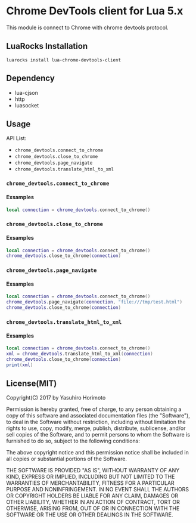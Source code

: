 Chrome DevTools client for Lua 5.x
==================================
This module is connect to Chrome with chrome devtools protocol.


LuaRocks Installation
---------------------
`luarocks install lua-chrome-devtools-client`

Dependency
----------
- lua-cjson
- http
- luasocket

Usage
-----
API List:

- `chrome_devtools.connect_to_chrome`
- `chrome_devtools.close_to_chrome`
- `chrome_devtools.page_navigate`
- `chrome_devtools.translate_html_to_xml`

### `chrome_devtools.connect_to_chrome`

#### Exsamples
```lua
local connection = chrome_devtools.connect_to_chrome()
```

### `chrome_devtools.close_to_chrome`

#### Exsamples
```lua
local connection = chrome_devtools.connect_to_chrome()
chrome_devtools.close_to_chrome(connection)
```

### `chrome_devtools.page_navigate`

#### Exsamples
```lua
local connection = chrome_devtools.connect_to_chrome()
chrome_devtools.page_navigate(connection, "file:///tmp/test.html")
chrome_devtools.close_to_chrome(connection)
```

### `chrome_devtools.translate_html_to_xml`

#### Exsamples
```lua
local connection = chrome_devtools.connect_to_chrome()
xml = chrome_devtools.translate_html_to_xml(connection)
chrome_devtools.close_to_chrome(connection)
print(xml)
```

License(MIT)
-------
Copyright(C) 2017 by Yasuhiro Horimoto

Permission is hereby granted, free of charge, to any person obtaining a copy of this software and associated documentation
files (the "Software"), to deal in the Software without restriction, including without limitation the rights to use, copy, modify,
merge, publish, distribute, sublicense, and/or sell copies of the Software, and to permit persons to whom the Software is
furnished to do so, subject to the following conditions:

The above copyright notice and this permission notice shall be included in all copies or substantial portions of the Software.

THE SOFTWARE IS PROVIDED "AS IS", WITHOUT WARRANTY OF ANY KIND, EXPRESS OR IMPLIED, INCLUDING
BUT NOT LIMITED TO THE WARRANTIES OF MERCHANTABILITY, FITNESS FOR A PARTICULAR PURPOSE AND
NONINFRINGEMENT. IN NO EVENT SHALL THE AUTHORS OR COPYRIGHT HOLDERS BE LIABLE FOR ANY CLAIM,
DAMAGES OR OTHER LIABILITY, WHETHER IN AN ACTION OF CONTRACT, TORT OR OTHERWISE, ARISING FROM,
OUT OF OR IN CONNECTION WITH THE SOFTWARE OR THE USE OR OTHER DEALINGS IN THE SOFTWARE.
